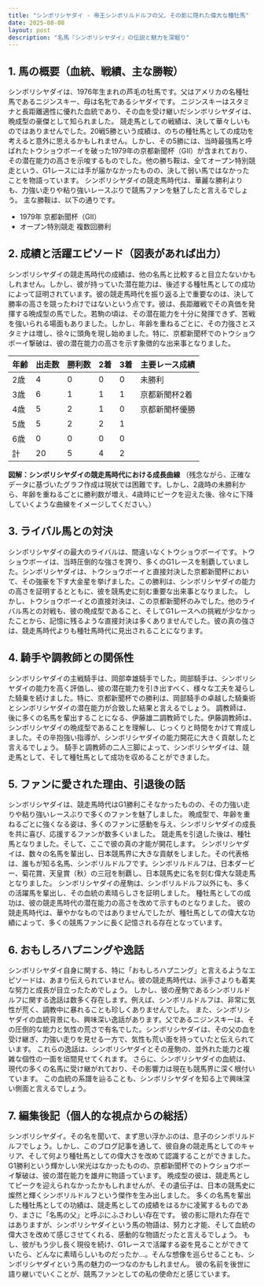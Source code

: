 ```yaml
---
title: "シンボリシヤダイ - 帝王シンボリルドルフの父、その影に隠れた偉大な種牡馬"
date: 2025-08-08
layout: post
description: "名馬『シンボリシヤダイ』の伝説と魅力を深堀り"
---
```


## 1. 馬の概要（血統、戦績、主な勝鞍）

シンボリシヤダイは、1976年生まれの芦毛の牡馬です。父はアメリカの名種牡馬であるニジンスキー、母は名牝であるシヤダイです。  ニジンスキーはスタミナと長距離適性に優れた血統であり、その血を受け継いだシンボリシヤダイは、晩成型の豪傑として知られました。  競走馬としての戦績は、決して華々しいものではありませんでした。20戦5勝という成績は、のちの種牡馬としての成功を考えると意外に思えるかもしれません。しかし、その5勝には、当時最強馬と呼ばれたトウショウボーイを破った1979年の京都新聞杯（GII）が含まれており、その潜在能力の高さを示唆するものでした。他の勝ち鞍は、全てオープン特別競走という、G1レースには手が届かなかったものの、決して弱い馬ではなかったことを物語っています。  シンボリシヤダイの競走馬時代は、華麗な勝利よりも、力強い走りや粘り強いレースぶりで競馬ファンを魅了したと言えるでしょう。  主な勝鞍は、以下の通りです。

* 1979年 京都新聞杯（GII）
* オープン特別競走 複数回勝利


## 2. 成績と活躍エピソード（図表があれば出力）

シンボリシヤダイの競走馬時代の成績は、他の名馬と比較すると目立たないかもしれません。しかし、彼が持っていた潜在能力は、後述する種牡馬としての成功によって証明されています。彼の競走馬時代を振り返る上で重要なのは、決して勝率の高さを競ったわけではないという点です。彼は、長距離戦でその真価を発揮する晩成型の馬でした。若駒の頃は、その潜在能力を十分に発揮できず、苦戦を強いられる場面もありました。しかし、年齢を重ねるごとに、その力強さとスタミナは増し、徐々に頭角を現し始めました。特に、京都新聞杯でのトウショウボーイ撃破は、彼の潜在能力の高さを示す象徴的な出来事となりました。

| 年齢 | 出走数 | 勝利数 | 2着 | 3着 | 主要レース成績 |
|---|---|---|---|---|---|
| 2歳 | 4 | 0 | 0 | 0 | 未勝利 |
| 3歳 | 6 | 1 | 1 | 1 | 京都新聞杯2着 |
| 4歳 | 5 | 2 | 1 | 0 | 京都新聞杯優勝 |
| 5歳 | 5 | 2 | 2 | 1 |  |
| 6歳 | 0 | 0 | 0 | 0 |  |
| 計 | 20 | 5 | 4 | 2 |  |


**図解：シンボリシヤダイの競走馬時代における成長曲線**  （残念ながら、正確なデータに基づいたグラフ作成は現状では困難です。しかし、2歳時の未勝利から、年齢を重ねるごとに勝利数が増え、4歳時にピークを迎えた後、徐々に下降していくような曲線をイメージしてください。）


## 3. ライバル馬との対決

シンボリシヤダイの最大のライバルは、間違いなくトウショウボーイです。トウショウボーイは、当時圧倒的な強さを誇り、多くのG1レースを制覇していました。シンボリシヤダイは、トウショウボーイと直接対決した京都新聞杯において、その強豪を下す大金星を挙げました。この勝利は、シンボリシヤダイの能力の高さを証明するとともに、彼を競馬史に刻む重要な出来事となりました。  しかし、トウショウボーイとの直接対決は、この京都新聞杯のみでした。他のライバル馬との対戦も、彼の晩成型であること、そしてG1レースへの挑戦が少なかったことから、記憶に残るような直接対決は多くありませんでした。彼の真の強さは、競走馬時代よりも種牡馬時代に見出されることになります。


## 4. 騎手や調教師との関係性

シンボリシヤダイの主戦騎手は、岡部幸雄騎手でした。岡部騎手は、シンボリシヤダイの能力を高く評価し、彼の潜在能力を引き出すべく、様々な工夫を凝らした騎乗を続けました。特に、京都新聞杯での勝利は、岡部騎手の卓越した騎乗術とシンボリシヤダイの潜在能力が合致した結果と言えるでしょう。  調教師は、後に多くの名馬を輩出することになる、伊藤雄二調教師でした。伊藤調教師は、シンボリシヤダイの晩成型であることを理解し、じっくりと時間をかけて育成しました。その辛抱強い指導が、シンボリシヤダイの能力開花に大きく貢献したと言えるでしょう。  騎手と調教師の二人三脚によって、シンボリシヤダイは、競走馬として、そして種牡馬として成功を収めることができました。


## 5. ファンに愛された理由、引退後の話

シンボリシヤダイは、競走馬時代はG1勝利こそなかったものの、その力強い走りや粘り強いレースぶりで多くのファンを魅了しました。  晩成型で、年齢を重ねるごとに強くなる姿は、多くのファンに感動を与え、シンボリシヤダイの成長を共に喜び、応援するファンが数多くいました。  競走馬を引退した後は、種牡馬となりました。そして、ここで彼の真の才能が開花します。  シンボリシヤダイは、数々の名馬を輩出し、日本競馬界に大きな貢献をしました。その代表格は、誰もが知る名馬、シンボリルドルフです。シンボリルドルフは、日本ダービー、菊花賞、天皇賞（秋）の三冠を制覇し、日本競馬史に名を刻む偉大な競走馬となりました。  シンボリシヤダイの産駒は、シンボリルドルフ以外にも、多くの活躍馬を輩出し、その血統の素晴らしさを証明しました。  種牡馬としての成功は、彼の競走馬時代の潜在能力の高さを改めて示すものとなりました。  彼の競走馬時代は、華やかなものではありませんでしたが、種牡馬としての偉大な功績によって、多くの競馬ファンに長く記憶される存在となっています。


## 6. おもしろハプニングや逸話

シンボリシヤダイ自身に関する、特に「おもしろハプニング」と言えるようなエピソードは、あまり伝えられていません。彼の競走馬時代は、派手さよりも着実な努力と成長が目立ったためでしょう。  しかし、彼の産駒であるシンボリルドルフに関する逸話は数多く存在します。例えば、シンボリルドルフは、非常に気性が荒く、調教中に暴れることも珍しくありませんでした。  また、シンボリシヤダイの血統背景にも、興味深い逸話があります。父であるニジンスキーは、その圧倒的な能力と気性の荒さで有名でした。シンボリシヤダイは、その父の血を受け継ぎ、力強い走りを見せる一方で、気性も荒い面を持っていたと伝えられています。  これらの逸話は、シンボリシヤダイとその産駒の、並外れた能力と複雑な個性の一面を垣間見せてくれます。  さらに、シンボリシヤダイの血統は、現代の多くの名馬に受け継がれており、その影響力は現在も競馬界に深く根付いています。  この血統の系譜を辿ることも、シンボリシヤダイを知る上で興味深い側面と言えるでしょう。


## 7. 編集後記（個人的な視点からの総括）

シンボリシヤダイ。その名を聞いて、まず思い浮かぶのは、息子のシンボリルドルフでしょう。しかし、このブログ記事を通して、彼自身の競走馬としてのキャリア、そして何より種牡馬としての偉大さを改めて認識することができました。  G1勝利という輝かしい栄光はなかったものの、京都新聞杯でのトウショウボーイ撃破は、彼の潜在能力を雄弁に物語っています。  晩成型の彼は、競走馬としてピークを迎えられなかったかもしれませんが、その遺伝子は、日本の競馬史に燦然と輝くシンボリルドルフという傑作を生み出しました。  多くの名馬を輩出した種牡馬としての功績は、競走馬としての成績をはるかに凌駕するものであり、まさに「名馬の父」と呼ぶにふさわしい存在です。  彼の影に隠れた存在ではありますが、シンボリシヤダイという馬の物語は、努力と才能、そして血統の偉大さを改めて感じさせてくれる、感動的な物語だったと言えるでしょう。  もし、彼がもう少し長く現役を続け、G1レースで活躍する姿を見ることができていたら、どんなに素晴らしいものだったか…。そんな想像を巡らせることも、シンボリシヤダイという馬の魅力の一つなのかもしれません。  彼の名前を後世に語り継いでいくことが、競馬ファンとしての私の使命だと感じています。
